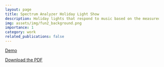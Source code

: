 ```yaml
---
layout: page
title: Spectrum Analyzer Holiday Light Show
description: Holiday lights that respond to music based on the measured frequency.
img: assets/img/fun2_background.png
importance: 1
category: work
related_publications: false
---
```

<a href="https://drive.google.com/file/d/1DH0qfZehzAWL9gc4ETaxmZ3SjyVDFalb/view" target="_blank" rel="noopener">
  <i class="fas fa-video"></i> Demo
</a>

<object data="/assets/pdf/SpectrumAnalyzerPrototype_GabrielGladstone.pdf" type="application/pdf" width="100%" height="600px"></object>

[Download the PDF](/assets/pdf/SpectrumAnalyzerPrototype_GabrielGladstone.pdf)
